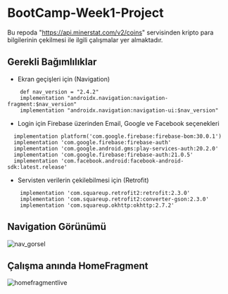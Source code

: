 # BootCamp-Week1-Project
Bu repoda "https://api.minerstat.com/v2/coins" servisinden kripto para bilgilerinin çekilmesi ile ilgili çalışmalar yer almaktadır.

## Gerekli Bağımlılıklar
* Ekran geçişleri için (Navigation)
```
    def nav_version = "2.4.2"
    implementation "androidx.navigation:navigation-fragment:$nav_version"
    implementation "androidx.navigation:navigation-ui:$nav_version"
```


* Login için Firebase üzerinden Email, Google ve Facebook seçenekleri
```
  implementation platform('com.google.firebase:firebase-bom:30.0.1')
  implementation 'com.google.firebase:firebase-auth'
  implementation 'com.google.android.gms:play-services-auth:20.2.0'
  implementation 'com.google.firebase:firebase-auth:21.0.5'
  implementation 'com.facebook.android:facebook-android-sdk:latest.release'
```


* Servisten verilerin çekilebilmesi için (Retrofit)
```
    implementation 'com.squareup.retrofit2:retrofit:2.3.0'
    implementation 'com.squareup.retrofit2:converter-gson:2.3.0'
    implementation 'com.squareup.okhttp:okhttp:2.7.2'
```

## Navigation Görünümü
![nav_gorsel](https://user-images.githubusercontent.com/30652453/173502322-a0a747f5-9f98-43d6-8e2a-664e6923ae64.png)



## Çalışma anında HomeFragment
![homefragmentlive](https://user-images.githubusercontent.com/30652453/173502343-36183fe6-c93c-4b33-8e16-ed40a251d1e1.gif)
